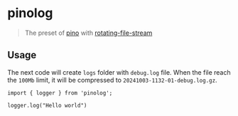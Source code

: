 # pinolog

>  The preset of [pino](https://www.npmjs.com/package/pino) with [rotating-file-stream](https://www.npmjs.com/package/rotating-file-stream)

## Usage

The next code will create `logs` folder with `debug.log` file. When the file reach the `100Mb` limit, it will be compressed to `20241003-1132-01-debug.log.gz`.

```tsx
import { logger } from 'pinolog';

logger.log("Hello world")

```
